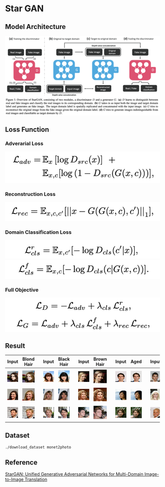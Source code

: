 # Star GAN 

## Model Architecture
![](./images/model.png)

## Loss Function
### Adverarial Loss
![](./images/adversarial_loss.png)

### Reconstruction Loss 
![](./images/reconstruction_loss.png)

### Domain Classification Loss 
![](./images/domain_classification_loss_real.png)
![](./images/domain_classification_loss_fake.png)

### Full Objective
![](./images/full_objective.png)

## Result
| Input | Blond Hair || Input | Black Hair || Input | Brown Hair || Input | Aged || Input | Gender |
|---|---|---|---|---|---|---|---|---|---|---|---|---|---|
|  ![](./images/blonde_ori1.png) | ![](./images/blonde_tar1.png) || ![](./images/black_ori1.png) | ![](./images/black_tar1.png) || ![](./images/brown_ori1.png) | ![](./images/brown_tar1.png) || ![](./images/aged_ori1.png) | ![](./images/aged_tar1.png) || ![](./images/gender_ori1.png) | ![](./images/gender_tar1.png) |
| ![](./images/blonde_ori2.png) | ![](./images/blonde_tar2.png) || ![](./images/black_ori2.png) | ![](./images/black_tar2.png) || ![](./images/brown_ori2.png) | ![](./images/brown_tar2.png) || ![](./images/aged_ori2.png) | ![](./images/aged_tar2.png) || ![](./images/gender_ori2.png) | ![](./images/gender_tar2.png) |
| ![](./images/blonde_ori3.png) | ![](./images/blonde_tar3.png) || ![](./images/black_ori3.png) | ![](./images/black_tar3.png) || ![](./images/brown_ori3.png) | ![](./images/brown_tar3.png) || ![](./images/aged_ori3.png) | ![](./images/aged_tar3.png) || ![](./images/gender_ori3.png) | ![](./images/gender_tar3.png) |


## Dataset
```
./download_dataset monet2photo
```

## Reference
[StarGAN: Unified Generative Adversarial Networks for Multi-Domain Image-to-Image Translation](https://arxiv.org/pdf/1711.09020.pdf)
